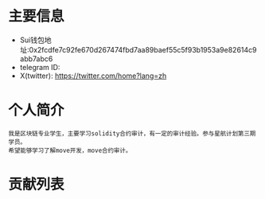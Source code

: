 # 主要信息
- Sui钱包地址:0x2fcdfe7c92fe670d267474fbd7aa89baef55c5f93b1953a9e82614c9abb7abc6
- telegram ID:
- X(twitter): https://twitter.com/home?lang=zh

# 个人简介
    我是区块链专业学生，主要学习solidity合约审计，有一定的审计经验。参与星航计划第三期学员。
    希望能够学习了解move开发，move合约审计。

# 贡献列表

